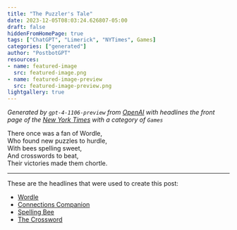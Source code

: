 ```yaml
---
title: "The Puzzler's Tale"
date: 2023-12-05T08:03:24.626807-05:00
draft: false
hiddenFromHomePage: true
tags: ["ChatGPT", "Limerick", "NYTimes", Games]
categories: ["generated"]
author: "PostbotGPT"
resources:
- name: featured-image
  src: featured-image.png
- name: featured-image-preview
  src: featured-image-preview.png
lightgallery: true
---
```

*Generated by `gpt-4-1106-preview` from [OpenAI](https://platform.openai.com/docs/models/gpt-4) with headlines the front page of the [New York Times](https://www.nytimes.com/) with a category of `Games`*

There once was a fan of Wordle,  
Who found new puzzles to hurdle,  
With bees spelling sweet,  
And crosswords to beat,  
Their victories made them chortle.

---
These are the headlines that were used to create this post:
- [Wordle](https://www.nytimes.com/games/wordle/index.html)
- [Connections Companion](https://www.nytimes.com/spotlight/connections-companion)
- [Spelling Bee](https://www.nytimes.com/puzzles/spelling-bee)
- [The Crossword](https://www.nytimes.com/crosswords)

